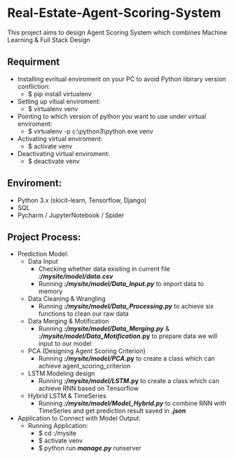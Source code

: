 # Real-Estate-Agent-Scoring-System
This project aims to design Agent Scoring System which combines Machine Learning & Full Stack Design

## Requirment
* Installing evritual enviroment on your PC to avoid Python libirary version confliction:
  * $ pip install virtualenv
* Setting up vitual enviroment:
  * $ virtualenv venv
* Pointing to which version of python you want to use under virtual enviroment:
  * $ virtualenv -p c:\python3\python.exe venv
* Activating virtual enviroment:
  * $ activate venv
* Deactivating virtual enviroment:
  * $ deactivate venv

## Enviroment:
* Python 3.x (skicit-learn, Tensorflow, Django)
* SQL
* Pycharm / JupyterNotebook / Spider

## Project Process:
* Prediction Model:
  * Data Input
    * Checking whether data existing in current file **_:/mysite/model/data.csv_**
    * Running **_:/mysite/model/Data_Input.py_** to import data to memory
  * Data Cleaning & Wrangling
    * Running **_:/mysite/model/Data_Processing.py_** to achieve six functions to clean our raw data
  * Data Merging & Motification
    * Running **_:/mysite/model/Data_Merging.py_** & **_:/mysite/model/Data_Motification_.py** to prepare data we will input to our model
  * PCA (Designing Agent Scoring Criterion)
    * Running **_:/mysite/model/PCA_.py** to create a class which can achieve agent_scoring_criterion
  * LSTM Modeling design
    * Running **_:/mysite/model/LSTM_.py** to create a class which can achieve RNN based on Tensorflow
  * Hybrid LSTM & TimeSeries
    * Running **_:/mysite/model/Model_Hybrid.py_** to combine RNN with TimeSeries and get prediction result saved in **_.json_**    
* Application to Connect with Model Output:
  * Running Application:
    * $ cd :/mysite
    * $ activate venv
    * $ python run **_manage.py_** runserver
